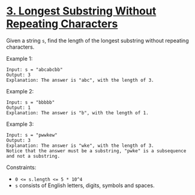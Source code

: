 # [3. Longest Substring Without Repeating Characters](https://leetcode.com/problems/longest-substring-without-repeating-characters/)

Given a string `s`, find the length of the longest substring without repeating characters.


Example 1:
```
Input: s = "abcabcbb"
Output: 3
Explanation: The answer is "abc", with the length of 3.
```
Example 2:
```
Input: s = "bbbbb"
Output: 1
Explanation: The answer is "b", with the length of 1.
```
Example 3:
```
Input: s = "pwwkew"
Output: 3
Explanation: The answer is "wke", with the length of 3.
Notice that the answer must be a substring, "pwke" is a subsequence and not a substring.
```

Constraints:
* `0 <= s.length <= 5 * 10^4`
* `s` consists of English letters, digits, symbols and spaces.

